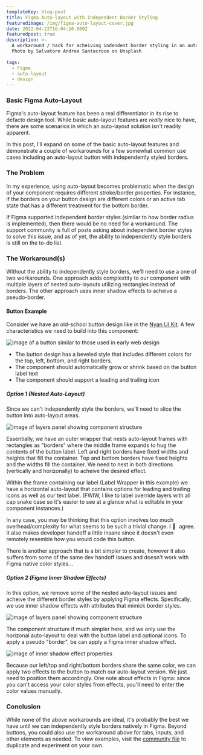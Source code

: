 ```yaml
---
templateKey: blog-post
title: Figma Auto-layout with Independent Border Styling
featuredimage: /img/figma-auto-layout-cover.jpg
date: 2022-04-22T16:04:10.000Z
featuredpost: true
description: >-
  A workaround / hack for acheiving indendent border styling in an auto-layout component
  Photo by Salvatore Andrea Santacroce on Unsplash
  
tags:
  - Figma
  - auto-layout
  - design
---
```


### Basic Figma Auto-Layout 
Figma's auto-layout feature has been a real differentiator in its rise to defacto design tool. While basic auto-layout features are *really* nice to have, there are some scenarios in which an auto-layout solution isn't readily apparent. 

In this post, I'll expand on some of the basic auto-layout features and demonstrate a couple of workarounds for a few somewhat common use cases including an auto-layout button with independently styled borders.

### The Problem
In my experience, using auto-layout becomes problematic when the design of your component requires different stroke/border properties. For instance, if the borders on your button design are different colors or an active tab state that has a different treatment for the bottom border.

If Figma supported independent border styles (similar to how border radius is implemented), then there would be no need for a workaround. The support community is full of posts asking about independent border styles to solve this issue, and as of yet, the ability to independently style borders is still on the to-do list.

### The Workaround(s)
Without the ability to independently style borders, we'll need to use a one of two workarounds. One approach adds complextity to our component with multiple layers of nested auto-layouts utilizing rectangles instead of borders. The other approach uses inner shadow effects to acheive a pseudo-border.

#### Button Example
Consider we have an old-school button design like in the [Nyan UI Kit](https://www.figma.com/community/file/1091184208187937528). A few characteristics we need to build into this component:

<div class="columns is-centered has-margin-top-32">
  <div class="column is-12 has-text-centered">
    <img class="img" srcset="/img/button-nested-auto-layout.png" alt="image of a button similar to those used in early web design" />
  </div>
</div>

- The button design has a beveled style that includes different colors for the top, left, bottom, and right borders.
- The component should automatically grow or shrink based on the button label text
- The component should support a leading and trailing icon

##### Option 1 (Nested Auto-Layout)
Since we can't independently style the borders, we'll need to slice the button into auto-layout areas. 
<div class="columns is-centered has-margin-top-32">
  <div class="column is-12 has-text-centered">
    <img class="img" srcset="/img/outline-button-layers.png" alt="image of layers panel showing component structure" />
  </div>
</div>

Essentially, we have an outer wrapper that nests auto-layout frames with rectangles as "borders" where the middle frame expands to hug the contents of the button label. Left and right borders have fixed widths and heights that fill the container. Top and bottom borders have fixed heights and the widths fill the container. We need to nest in both directions (vertically and horizonally) to acheive the desired effect.

Within the frame containing our label (Label Wrapper in this example) we have a horizontal auto-layout that contains options for leading and trailing icons as well as our text label. (FWIW, I like to label override layers with all cap snake case so it's easier to see at a glance what is editable in your component instances.)

In any case, you may be thinking that this option involves too much overhead/complexity for what seems to be such a trivial change. I 💯 &#8202; agree. It also makes developer handoff a little insane since it doesn't even remotely resemble how you would code this button. 

There is another approach that is a bit simpler to create, however it also suffers from some of the same dev handoff issues and doesn't work with Figma native color styles...

##### Option 2 (Figma Inner Shadow Effects)
In this option, we remove some of the nested auto-layout issues and acheive the different border styles by applying Figma effects. Specifically, we use inner shadow effects with attributes that mimick border styles.
<div class="columns is-centered has-margin-top-32">
  <div class="column is-12 has-text-centered">
    <img class="img" srcset="/img/layers-inner-shadow-effects.png" alt="image of layers panel showing component structure" />
  </div>
</div>

The component structure if much simpler here, and we only use the horizonal auto-layout to deal with the button label and optional icons. To apply a pseudo "border", be can apply a Figma inner shadow effect. 

<div class="columns is-centered has-margin-top-32">
  <div class="column is-12 has-text-centered">
    <img class="img" srcset="/img/inner-shadow-properties.png" alt="image of inner shadow effect properties" />
  </div>
</div>

Because our left/top and right/bottom borders share the same color, we can apply two effects to the button to match our auto-layout version. We just need to position them accordingly. One note about effects in Figma: since you can't access your color styles from effects, you'll need to enter the color values manually.    

### Conclusion
While none of the above workarounds are ideal, it's probably the best we have until we can independently style borders natively in Figma. Beyond buttons, you could also use the workaround above for tabs, inputs, and other elements as needed. To view examples, visit the [community file](https://www.figma.com/community/file/1100205232137671296) to duplicate and experiment on your own.

